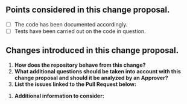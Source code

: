 ## Points considered in this change proposal.
- [ ] The code has been documented accordingly. <!-- _You can also add comments about the code in the commits you are adding to this PR_. -->
- [ ] Tests have been carried out on the code in question. <!-- _Opcional: if you have more detail, please inform in the Additional Information section to consider_. -->

## Changes introduced in this change proposal.
1. __How does the repository behave from this change?__
1. __What additional questions should be taken into account with this change proposal and should it be analyzed by an Approver?__
1. __List the issues linked to the Pull Request below:__
<!-- Use the "Close #IssueNumber" option to close issues linked to merge by an approver. -->
1. __Additional information to consider:__

<!-- It can be assigned at this time or later the person or persons that require its analysis, and who are involved in this specific development. You can label the type of problem or improvement proposal that is being proposed. If there is a related project, please assign it. If it is related to an existing goal, you can also reference it now. -->